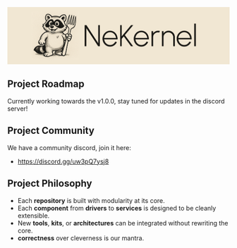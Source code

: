 ![Logo](../NEKERNEL_ORG.png)

## Project Roadmap

Currently working towards the v1.0.0, stay tuned for updates in the discord server!

## Project Community

We have a community discord, join it here:

- https://discord.gg/uw3pQ7ysj8

## Project Philosophy 

- Each **repository** is built with modularity at its core.  
- Each **component** from **drivers** to **services** is designed to be cleanly extensible.  
- New **tools**, **kits**, or **architectures** can be integrated without rewriting the core.
- **correctness** over cleverness is our mantra.
